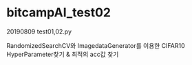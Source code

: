 # bitcampAI_test02
20190809 test01,02.py

RandomizedSearchCV와 ImagedataGenerator를 이용한 CIFAR10 HyperParameter찾기 & 최적의 acc값 찾기
